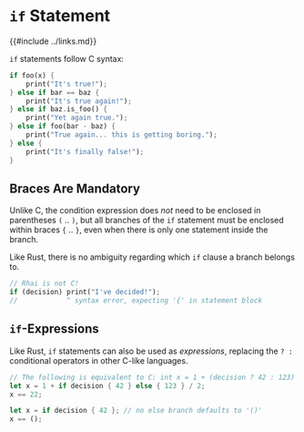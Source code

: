 `if` Statement
==============

{{#include ../links.md}}

`if` statements follow C syntax:

```rust no_run
if foo(x) {
    print("It's true!");
} else if bar == baz {
    print("It's true again!");
} else if baz.is_foo() {
    print("Yet again true.");
} else if foo(bar - baz) {
    print("True again... this is getting boring.");
} else {
    print("It's finally false!");
}
```

Braces Are Mandatory
--------------------

Unlike C, the condition expression does _not_ need to be enclosed in parentheses `(` .. `)`, but
all branches of the `if` statement must be enclosed within braces `{` .. `}`,
even when there is only one statement inside the branch.

Like Rust, there is no ambiguity regarding which `if` clause a branch belongs to.

```rust no_run
// Rhai is not C!
if (decision) print("I've decided!");
//            ^ syntax error, expecting '{' in statement block
```


`if`-Expressions
---------------

Like Rust, `if` statements can also be used as _expressions_, replacing the `? :` conditional operators
in other C-like languages.

```rust no_run
// The following is equivalent to C: int x = 1 + (decision ? 42 : 123) / 2;
let x = 1 + if decision { 42 } else { 123 } / 2;
x == 22;

let x = if decision { 42 }; // no else branch defaults to '()'
x == ();
```

